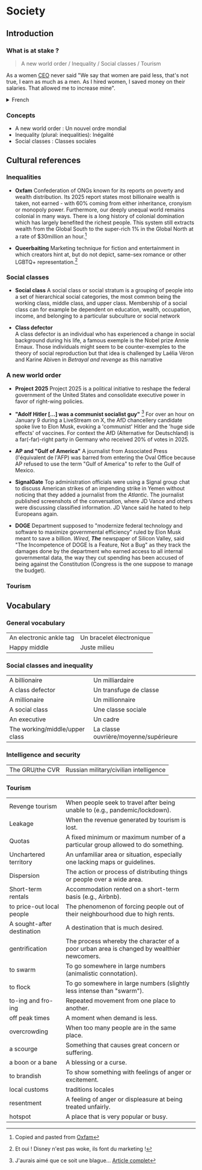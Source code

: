# Society

## Introduction

### What is at stake ?

> A new world order / Inequality / Social classes / Tourism

As a women [CEO](https://www.youtube.com/watch?v=SYfYPyjaN3w) never said "We say that women are paid less, that's not true, I earn as much as a men. As I hired women, I saved money on their salaries. That allowed me to increase mine".

<details>
<summary>French</summary>

Comme ne l'a jamais dit une [PDG](https://www.youtube.com/watch?v=SYfYPyjaN3w) "On dit que les femmes gagnent moins, c'est faux, je gagne autant qu'un homme. Comme j'ai embauché des femmes, j'ai fait des économies sur leurs salaires. Ca m'a permis d'augmenter le mien".

</details>

### Concepts

* A new world order : Un nouvel ordre mondial
* Inequality (plural: inequalities): Inégalité
* Social classes : Classes sociales

## Cultural references

### Inequalities

* **Oxfam**
Confederation of ONGs known for its reports on poverty and wealth distribution. Its 2025 report states most billionaire wealth is taken, not earned - with 60% coming from either inheritance, cronyism or monopoly power. Furthermore, our deeply unequal world remains colonial in many ways. There is a long history of colonial domination which has largely benefited the richest people. This system still extracts wealth from the Global South to the super-rich 1% in the Global North at a rate of $30million an hour.[^1]

* **Queerbaiting**
Marketing technique for fiction and entertainment in which creators hint at, but do not depict, same-sex romance or other LGBTQ+ representation.[^2]

### Social classes

* **Social class**
A social class or social stratum is a grouping of people into a set of hierarchical social categories, the most common being the working class, middle class, and upper class. Membership of a social class can for example be dependent on education, wealth, occupation, income, and belonging to a particular subculture or social network

* **Class defector**  
A class defector is an individual who has experienced a change in social background during his life, a famous exemple is the Nobel prize Annie Ernaux. Those individuals might seem to be counter-exemples to the theory of social reproduction but that idea is challenged by Laélia Véron and Karine Abiven in *Betrayal and revenge* as this narrative

### A new world order

* **Project 2025**
Project 2025 is a political initiative to reshape the federal government of the United States and consolidate executive power in favor of right-wing policies.

* **"Adolf Hitler [...] was a communist socialist guy"** [^3]
For over an hour on January 9 during a LiveStream on X, the AfD chancellery candidate spoke live to Elon Musk, evoking a 'communist' Hitler and the 'huge side effects' of vaccines. For context the AfD (Alternative for Deutschland) is a far(-far)-right party in Germany who received 20% of votes in 2025.

* **AP and "Gulf of America"**
A journalist from Associated Press (l'équivalent de l'AFP) was barred from entering the Oval Office because AP refused to use the term "Gulf of America" to refer to the Gulf of Mexico.

* **SignalGate**
Top administration officials were using a Signal group chat to discuss American strikes of an impending strike in Yemen without noticing that they added a journalist from the *Atlantic*. The journalist published screenshots of the conversation, where JD Vance and others were discussing classified information. JD Vance said he hated to help Europeans again.

* **DOGE**
Department supposed to "modernize federal technology and software to maximize governmental efficiency" ruled by Elon Musk meant to save a billion. *Wired*, ***The*** newspaper of Silicon Valley, said "The Incompetence of DOGE Is a Feature, Not a Bug" as they track the damages done by the department who earned access to all internal governmental data, the way they cut spending has been accused of being against the Constitution (Congress is the one suppose to manage the budget).

### Tourism

## Vocabulary

### General vocabulary

|     |     |
| --- | --- |
| An electronic ankle tag | Un bracelet électronique |
| Happy middle | Juste milieu |

### Social classes and inequality

|     |     |
| --- | --- |
| A billionaire | Un milliardaire |
| A class defector | Un transfuge de classe |
| A millionaire | Un millionnaire |
| A social class | Une classe sociale |
| An executive | Un cadre |
| The working/middle/upper class | La classe ouvrière/moyenne/supérieure |

### Intelligence and security

|     |     |
| --- | --- |
| The GRU/the CVR | Russian military/civilian intelligence |

### Tourism

|     |     |
| -------------------------- | ----------------------------------------------------------------------------------------- |
| Revenge tourism            | When people seek to travel after being unable to (e.g., pandemic/lockdown).               |
| Leakage                    | When the revenue generated by tourism is lost.                                            |
| Quotas                     | A fixed minimum or maximum number of a particular group allowed to do something.          |
| Unchartered territory      | An unfamiliar area or situation, especially one lacking maps or guidelines.               |
| Dispersion                 | The action or process of distributing things or people over a wide area.                  |
| Short-term rentals         | Accommodation rented on a short-term basis (e.g., Airbnb).                                |
| to price-out local people  | The phenomenon of forcing people out of their neighbourhood due to high rents.            |
| A sought-after destination | A destination that is much desired.                                                       |
| gentrification             | The process whereby the character of a poor urban area is changed by wealthier newcomers. |
| to swarm                   | To go somewhere in large numbers (animalistic connotation).                               |
| to flock                   | To go somewhere in large numbers (slightly less intense than "swarm").                    |
| to-ing and fro-ing         | Repeated movement from one place to another.                                              |
| off peak times             | A moment when demand is less.                                                             |
| overcrowding               | When too many people are in the same place.                                               |
| a scourge                  | Something that causes great concern or suffering.                                         |
| a boon or a bane           | A blessing or a curse.                                                                    |
| to brandish                | To show something with feelings of anger or excitement.                                   |
| local customs              | traditions locales                                        |
| resentment                | A feeling of anger or displeasure at being treated unfairly.                               |
| hotspot                   | A place that is very popular or busy.                                                      |

[^1]: Copied and pasted from [Oxfam](https://www.oxfam.org/en/takers-not-makers-unjust-poverty-and-unearned-wealth-colonialism)
[^2]: Et oui ! Disney n'est pas woke, ils font du marketing !
[^3]: J'aurais aimé que ce soit une blague... [Article complet](https://www.france24.com/en/europe/20250110-musk-praises-afd-leader-reiterates-support-german-far-right-party)
